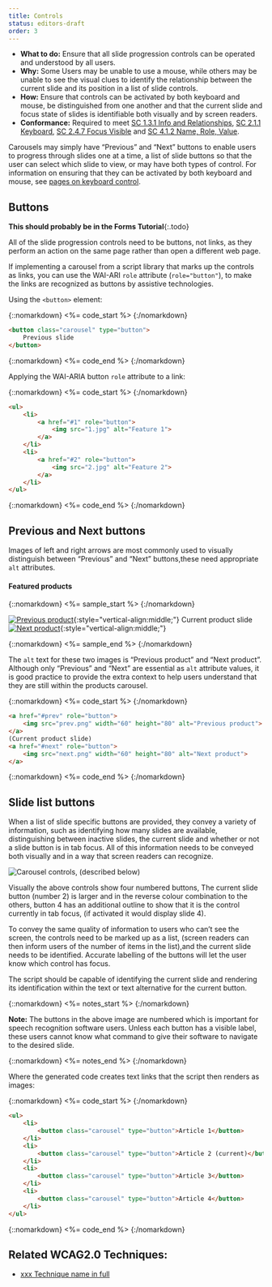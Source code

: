 ```yaml
---
title: Controls
status: editors-draft
order: 3
---
```


- **What to do:** Ensure that all slide progression controls can be operated and understood by all users.
- **Why:** Some Users may be unable to use a mouse, while others may be unable to see the visual clues to identify the relationship between the current slide and its position in a list of slide controls.
- **How:** Ensure that controls can be activated by both keyboard and mouse, be distinguished from one another and that the current slide and focus state of slides is identifiable both visually and by screen readers.
- **Conformance:** Required to meet [SC 1.3.1 Info and Relationships](http://www.w3.org/WAI/WCAG20/quickref/20120103/#content-structure-separation-programmatic), [SC 2.1.1 Keyboard](http://www.w3.org/WAI/WCAG20/quickref/20120103/#ensure-compat-rsv), [SC 2.4.7 Focus Visible](http://www.w3.org/WAI/WCAG20/quickref/20120103/#ensure-compat-rsv) and [SC 4.1.2 Name, Role, Value](http://www.w3.org/WAI/WCAG20/quickref/20120103/#ensure-compat-rsv).

Carousels may simply have “Previous” and “Next” buttons to enable users to progress through slides one at a time, a list of slide buttons so that the user can select which slide to view, or may have both types of control. For information on ensuring that they can be activated by both keyboard and mouse, see [pages on keyboard control](keyboard.html).

## Buttons

**This should probably be in the Forms Tutorial**{:.todo}

All of the slide progression controls need to be buttons, not links, as they perform an action on the same page rather than open a different web page.

If implementing a carousel from a script library that marks up the controls as links, you can use the WAI-ARI `role` attribute (`role="button"`), to make the links are recognized as buttons by assistive technologies.

Using the `<button>` element:

{::nomarkdown}
<%= code_start %>
{:/nomarkdown}

~~~ html
<button class="carousel" type="button">
	Previous slide
</button>
~~~

{::nomarkdown}
<%= code_end %>
{:/nomarkdown}

Applying the WAI-ARIA button `role` attribute to a link:

{::nomarkdown}
<%= code_start %>
{:/nomarkdown}

~~~ html
<ul>
	<li>
		<a href="#1" role="button">
			<img src="1.jpg" alt="Feature 1">
		</a>
	</li>
	<li>
		<a href="#2" role="button">
			<img src="2.jpg" alt="Feature 2">
		</a>
	</li>
</ul>
~~~

{::nomarkdown}
<%= code_end %>
{:/nomarkdown}

## Previous and Next buttons

Images of left and right arrows are most commonly used to visually distinguish between “Previous” and “Next” buttons,these need appropriate `alt` attributes.

#### Featured products

{::nomarkdown}
<%= sample_start %>
{:/nomarkdown}

[![Previous product](chevron-left.png)](#prev){:style="vertical-align:middle;"} Current product slide [![Next product](chevron-right.png)](#next){:style="vertical-align:middle;"}

{::nomarkdown}
<%= sample_end %>
{:/nomarkdown}

The `alt` text for these two images is “Previous product” and “Next product”. Although only “Previous” and “Next” are essential as `alt` attribute values, it is good practice to provide the extra context to help users understand that they are still within the products carousel.

{::nomarkdown}
<%= code_start %>
{:/nomarkdown}

~~~ html
<a href="#prev" role="button">
	<img src="prev.png" width="60" height="80" alt="Previous product">
</a>
(Current product slide)
<a href="#next" role="button">
	<img src="next.png" width="60" height="80" alt="Next product">
</a>
~~~

{::nomarkdown}
<%= code_end %>
{:/nomarkdown}

Slide list buttons
------------------

When a list of slide specific buttons are provided, they convey a variety of information, such as identifying how many slides are available, distinguishing between inactive slides, the current slide and whether or not a slide button is in tab focus. All of this information needs to be conveyed both visually and in a way that screen readers can recognize.

![Carousel controls, (described below)](slider-controls.png)

Visually the above controls show four numbered buttons, The current slide button (number 2) is larger and in the reverse colour combination to the others, button 4 has an additional outline to show that it is the control currently in tab focus, (if activated it would display slide 4).

To convey the same quality of information to users who can’t see the screen, the controls need to be marked up as a list, (screen readers can then inform users of the number of items in the list),and the current slide needs to be identified. Accurate labelling of the buttons will let the user know which control has focus.

The script should be capable of identifying the current slide and rendering its identification within the text or text alternative for the current button.

{::nomarkdown}
<%= notes_start %>
{:/nomarkdown}

**Note:** The buttons in the above image are numbered which is important for speech recognition software users. Unless each button has a visible label, these users cannot know what command to give their software to navigate to the desired slide.

{::nomarkdown}
<%= notes_end %>
{:/nomarkdown}

Where the generated code creates text links that the script then renders as images:

{::nomarkdown}
<%= code_start %>
{:/nomarkdown}

~~~ html
<ul>
	<li>
		<button class="carousel" type="button">Article 1</button>
	</li>
	<li>
		<button class="carousel" type="button">Article 2 (current)</button>
	</li>
	<li>
		<button class="carousel" type="button">Article 3</button>
	</li>
	<li>
		<button class="carousel" type="button">Article 4</button>
	</li>
</ul>

~~~

{::nomarkdown}
<%= code_end %>
{:/nomarkdown}

## Related WCAG2.0 Techniques:

- [xxx Technique name in full](#)
